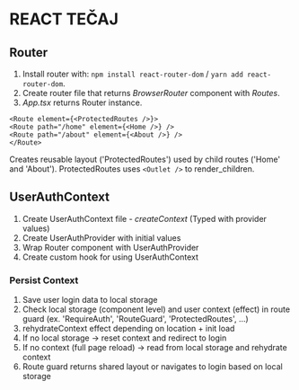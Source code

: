 # REACT TEČAJ

## Router

1. Install router with: `npm install react-router-dom` / `yarn add react-router-dom`.
2. Create router file that returns _BrowserRouter_ component with _Routes_.
3. _App.tsx_ returns Router instance.

```
<Route element={<ProtectedRoutes />}>
<Route path="/home" element={<Home />} />
<Route path="/about" element={<About />} />
</Route>
```

Creates reusable layout ('ProtectedRoutes') used by child routes ('Home' and 'About').
ProtectedRoutes uses `<Outlet />` to render_children.

## UserAuthContext

1. Create UserAuthContext file - _createContext_ (Typed with provider values)
2. Create UserAuthProvider with initial values
3. Wrap Router component with UserAuthProvider
4. Create custom hook for using UserAuthContext

### Persist Context

1. Save user login data to local storage
2. Check local storage (component level) and user context (effect) in route guard (ex. 'RequireAuth', 'RouteGuard', 'ProtectedRoutes', ...)
3. rehydrateContext effect depending on location + init load
4. If no local storage -> reset context and redirect to login
5. If no context (full page reload) -> read from local storage and rehydrate context
6. Route guard returns shared layout or navigates to login based on local storage

